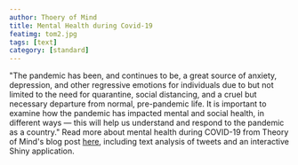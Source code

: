 ```yaml
---
author: Thoery of Mind
title: Mental Health during Covid-19
featimg: tom2.jpg
tags: [text]
category: [standard]
---
```


"The pandemic has been, and continues to be, a great source of anxiety, depression, and other regressive emotions for individuals due to but not limited to the need for quarantine, social distancing, and a cruel but necessary departure from normal, pre-pandemic life. It is important to examine how the pandemic has impacted mental and social health, in different ways — this will help us understand and respond to the pandemic as a country."  Read more about mental health during COVID-19 from Theory of Mind's blog post <a href="https://stat231-f20.github.io/Blog-Theory-of-Mind/" target="blank">here</a>, including text analysis of tweets and an interactive Shiny application.